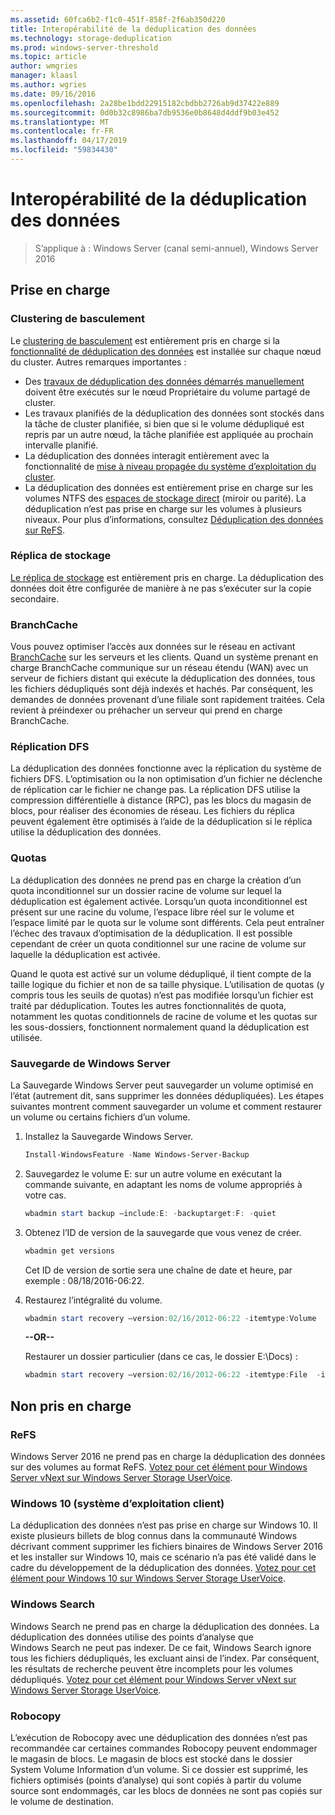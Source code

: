 ```yaml
---
ms.assetid: 60fca6b2-f1c0-451f-858f-2f6ab350d220
title: Interopérabilité de la déduplication des données
ms.technology: storage-deduplication
ms.prod: windows-server-threshold
ms.topic: article
author: wmgries
manager: klaasl
ms.author: wgries
ms.date: 09/16/2016
ms.openlocfilehash: 2a28be1bdd22915182cbdbb2726ab9d37422e889
ms.sourcegitcommit: 0d0b32c8986ba7db9536e0b8648d4ddf9b03e452
ms.translationtype: MT
ms.contentlocale: fr-FR
ms.lasthandoff: 04/17/2019
ms.locfileid: "59834430"
---
```

# <a name="data-deduplication-interoperability"></a>Interopérabilité de la déduplication des données

> S’applique à : Windows Server (canal semi-annuel), Windows Server 2016

## <a id="supported"></a>Prise en charge

### <a id="supported-clusters"></a>Clustering de basculement

Le [clustering de basculement](../..//failover-clustering/failover-clustering-overview.md) est entièrement pris en charge si la [fonctionnalité de déduplication des données](install-enable.md#install-dedup) est installée sur chaque nœud du cluster. Autres remarques importantes :

* Des [travaux de déduplication des données démarrés manuellement](run.md#running-dedup-jobs-manually) doivent être exécutés sur le nœud Propriétaire du volume partagé de cluster.
* Les travaux planifiés de la déduplication des données sont stockés dans la tâche de cluster planifiée, si bien que si le volume dédupliqué est repris par un autre nœud, la tâche planifiée est appliquée au prochain intervalle planifié.
* La déduplication des données interagit entièrement avec la fonctionnalité de [mise à niveau propagée du système d’exploitation du cluster](../..//failover-clustering/cluster-operating-system-rolling-upgrade.md).
* La déduplication des données est entièrement prise en charge sur les volumes NTFS des [espaces de stockage direct](../storage-spaces/storage-spaces-direct-overview.md) (miroir ou parité). La déduplication n’est pas prise en charge sur les volumes à plusieurs niveaux. Pour plus d’informations, consultez [Déduplication des données sur ReFS](interop.md#unsupported-refs).

### <a id="supported-storage-replica"></a>Réplica de stockage
[Le réplica de stockage](../storage-replica/storage-replica-overview.md) est entièrement pris en charge. La déduplication des données doit être configurée de manière à ne pas s’exécuter sur la copie secondaire.

### <a id="supported-branchcache"></a>BranchCache
Vous pouvez optimiser l’accès aux données sur le réseau en activant [BranchCache](../../networking/branchcache/branchcache.md) sur les serveurs et les clients. Quand un système prenant en charge BranchCache communique sur un réseau étendu (WAN) avec un serveur de fichiers distant qui exécute la déduplication des données, tous les fichiers dédupliqués sont déjà indexés et hachés. Par conséquent, les demandes de données provenant d’une filiale sont rapidement traitées. Cela revient à préindexer ou préhacher un serveur qui prend en charge BranchCache.

### <a id="supported-dfsr"></a>Réplication DFS
La déduplication des données fonctionne avec la réplication du système de fichiers DFS. L’optimisation ou la non optimisation d’un fichier ne déclenche de réplication car le fichier ne change pas. La réplication DFS utilise la compression différentielle à distance (RPC), pas les blocs du magasin de blocs, pour réaliser des économies de réseau. Les fichiers du réplica peuvent également être optimisés à l’aide de la déduplication si le réplica utilise la déduplication des données.

### <a id="supported-quotas"></a>Quotas
La déduplication des données ne prend pas en charge la création d’un quota inconditionnel sur un dossier racine de volume sur lequel la déduplication est également activée. Lorsqu’un quota inconditionnel est présent sur une racine du volume, l’espace libre réel sur le volume et l’espace limité par le quota sur le volume sont différents. Cela peut entraîner l’échec des travaux d’optimisation de la déduplication. Il est possible cependant de créer un quota conditionnel sur une racine de volume sur laquelle la déduplication est activée. 

Quand le quota est activé sur un volume dédupliqué, il tient compte de la taille logique du fichier et non de sa taille physique. L’utilisation de quotas (y compris tous les seuils de quotas) n’est pas modifiée lorsqu’un fichier est traité par déduplication. Toutes les autres fonctionnalités de quota, notamment les quotas conditionnels de racine de volume et les quotas sur les sous-dossiers, fonctionnent normalement quand la déduplication est utilisée.

### <a id="supported-windows-server-backup"></a>Sauvegarde de Windows Server
La Sauvegarde Windows Server peut sauvegarder un volume optimisé en l’état (autrement dit, sans supprimer les données dédupliquées). Les étapes suivantes montrent comment sauvegarder un volume et comment restaurer un volume ou certains fichiers d’un volume.
1. Installez la Sauvegarde Windows Server.  
    ```PowerShell
    Install-WindowsFeature -Name Windows-Server-Backup
    ```

2. Sauvegardez le volume E: sur un autre volume en exécutant la commande suivante, en adaptant les noms de volume appropriés à votre cas.  
    ```PowerShell
    wbadmin start backup –include:E: -backuptarget:F: -quiet
    ```
3. Obtenez l’ID de version de la sauvegarde que vous venez de créer.

    ```PowerShell
    wbadmin get versions
    ```

    Cet ID de version de sortie sera une chaîne de date et heure, par exemple : 08/18/2016-06:22.

4. Restaurez l’intégralité du volume.
    ```PowerShell
    wbadmin start recovery –version:02/16/2012-06:22 -itemtype:Volume  -items:E: -recoveryTarget:E:
    ```

    **--OR--**  

    Restaurer un dossier particulier (dans ce cas, le dossier E:\Docs) :
    ```PowerShell
    wbadmin start recovery –version:02/16/2012-06:22 -itemtype:File  -items:E:\Docs  -recursive
    ```

## <a id="unsupported"></a>Non pris en charge
### <a id="unsupported-refs"></a>ReFS
Windows Server 2016 ne prend pas en charge la déduplication des données sur des volumes au format ReFS. [Votez pour cet élément pour Windows Server vNext sur Windows Server Storage UserVoice](https://windowsserver.uservoice.com/forums/295056-storage/suggestions/7962813-support-deduplication-on-refs).

### <a id="unsupported-windows-client"></a>Windows 10 (système d’exploitation client)
La déduplication des données n’est pas prise en charge sur Windows 10. Il existe plusieurs billets de blog connus dans la communauté Windows décrivant comment supprimer les fichiers binaires de Windows Server 2016 et les installer sur Windows 10, mais ce scénario n’a pas été validé dans le cadre du développement de la déduplication des données. [Votez pour cet élément pour Windows 10 sur Windows Server Storage UserVoice](https://windowsserver.uservoice.com/forums/295056-storage/suggestions/9011008-add-deduplication-support-to-client-os).

### <a id="unsupported-windows-search"></a>Windows Search
Windows Search ne prend pas en charge la déduplication des données. La déduplication des données utilise des points d’analyse que Windows Search ne peut pas indexer. De ce fait, Windows Search ignore tous les fichiers dédupliqués, les excluant ainsi de l’index. Par conséquent, les résultats de recherche peuvent être incomplets pour les volumes dédupliqués. [Votez pour cet élément pour Windows Server vNext sur Windows Server Storage UserVoice](https://windowsserver.uservoice.com/forums/295056-storage/suggestions/17888647-make-windows-search-service-work-with-data-dedupli).

### <a id="unsupported-robocopy"></a>Robocopy
L’exécution de Robocopy avec une déduplication des données n’est pas recommandée car certaines commandes Robocopy peuvent endommager le magasin de blocs. Le magasin de blocs est stocké dans le dossier System Volume Information d’un volume. Si ce dossier est supprimé, les fichiers optimisés (points d’analyse) qui sont copiés à partir du volume source sont endommagés, car les blocs de données ne sont pas copiés sur le volume de destination.